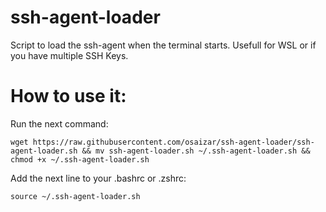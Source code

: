 # ssh-agent-loader
Script to load the ssh-agent when the terminal starts. Usefull for WSL or if you have multiple SSH Keys.

# How to use it:
Run the next command:

``
wget https://raw.githubusercontent.com/osaizar/ssh-agent-loader/ssh-agent-loader.sh && mv ssh-agent-loader.sh ~/.ssh-agent-loader.sh && chmod +x ~/.ssh-agent-loader.sh
``

Add the next line to your .bashrc or .zshrc:

``
source ~/.ssh-agent-loader.sh
``
